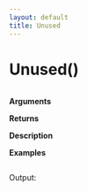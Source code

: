 ```yaml
---
layout: default
title: Unused
---
```


# Unused()

``` c

```

**Arguments**

**Returns**

**Description**

**Examples**

``` c

```

Output:

```

```

